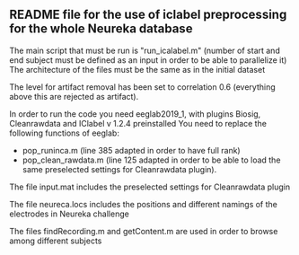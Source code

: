 ## README file for the use of iclabel preprocessing for the whole Neureka database

The main script that must be run is "run_icalabel.m"  (number of start and end subject must be defined as an input in order to be able to parallelize it)
The architecture of the files must be the same as in the initial dataset 

The level for artifact removal has been set to correlation 0.6 (everything above this are rejected as artifact).

In order to run the code you need eeglab2019_1, with plugins Biosig, Cleanrawdata and IClabel v 1.2.4 preinstalled
You need to replace the following functions of eeglab: 
  - pop_runinca.m   (line 385 adapted in order to have full rank)
  - pop_clean_rawdata.m  (line 125 adapted in order to be able to load the same preselected settings for Cleanrawdata plugin).

The file input.mat includes the preselected settings for Cleanrawdata plugin

The file neureca.locs includes the positions and different namings of the electrodes in Neureka challenge

The files findRecording.m and getContent.m are used in order to browse among different subjects
